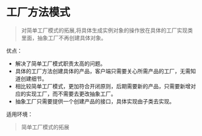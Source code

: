 # 工厂方法模式

> 对简单工厂模式的拓展,将具体生成实例对象的操作放在具体的工厂实现类里面，抽象工厂不再创建具体对象。

优点：
- 解决了简单工厂模式职责太高的问题。
- 具体的工厂方法创建具体的产品，客户端只需要关心所需产品的工厂，无需知道创建细节。
- 相比较简单工厂模式，更加符合开闭原则，后期需要新的产品，只需要新增对应的实现工厂，而不需要去更改抽象工厂。
- 抽象工厂只需要提供一个创建产品的接口，具体实现由子类去实现。

适用环境：
> 简单工厂模式的拓展